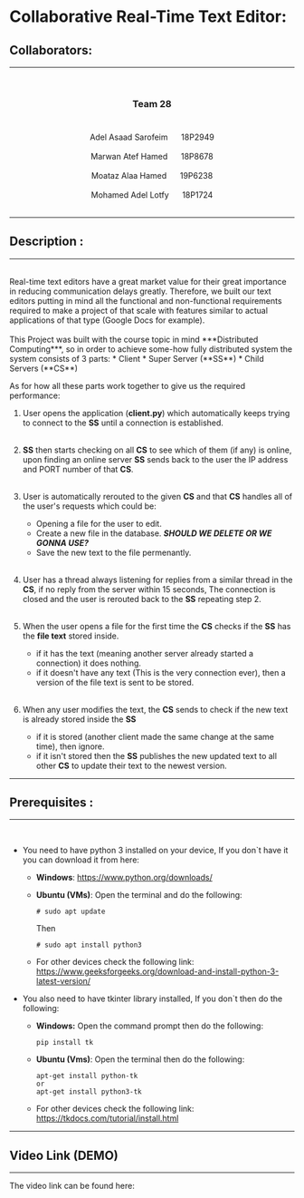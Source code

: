# Collaborative Real-Time Text Editor:

## Collaborators:
---
<br>
<div align = "center"> <h3>Team 28<h3></div><br>
<div align = "center"> Adel Asaad Sarofeim &nbsp&nbsp&nbsp&nbsp 18P2949</div><br>
<div align = "center"> Marwan Atef Hamed   &nbsp&nbsp&nbsp&nbsp 18P8678</div><br>
<div align = "center"> Moataz Alaa Hamed   &nbsp&nbsp&nbsp&nbsp 19P6238</div><br>
<div align = "center"> Mohamed Adel Lotfy  &nbsp&nbsp&nbsp&nbsp 18P1724</div><br>

---
## Description :
---
<br>
Real-time text editors have a great market value for their great importance in reducing communication delays greatly. Therefore, we built our text editors putting in mind all the functional and non-functional requirements required to make a project of that scale with features similar to actual applications of that type (Google Docs for example).<br><br>This Project was built with the course topic in mind ***Distributed Computing***, so in order to achieve some-how fully distributed system the system consists of 3 parts:
* Client
* Super Server (**SS**)
* Child Servers (**CS**)

As for how all these parts work together to give us the required performance:
1. User opens the application (**client.py**) which automatically keeps trying to connect to the **SS** until a connection is established.<br><br>
2. **SS** then starts checking on all **CS** to see which of them (if any) is online, upon finding an online server **SS** sends back to the user the IP address and PORT number of that **CS**. <br><br>
3. User is automatically rerouted to the given **CS** and that **CS** handles all of the user's requests which could be:
    * Opening a file for the user to edit.
    * Create a new file in the database.    ***SHOULD WE DELETE OR WE GONNA USE?***
    * Save the new text to the file permenantly. <br><br>

4. User has a thread always listening for replies from a similar thread in the **CS**, if no reply from the server within 15 seconds, The connection is closed and the user is rerouted back to the **SS** repeating step 2. <br><br>
5. When the user opens a file for the first time the **CS** checks if the **SS** has the **file text** stored inside.
    * if it has the text (meaning another server already started a connection) it does nothing.
    * if it doesn't have any text (This is the very connection ever), then a version of the file text is sent to be stored. <br><br>
6. When any user modifies the text, the **CS** sends to check if the new text is already stored inside the **SS**
    * if it is stored (another client made the same change at the same time), then ignore.
    * if it isn't stored then the **SS** publishes the new updated text to all other **CS** to update their text to the newest version.

---
## Prerequisites :
---
<br>

* You need to have python 3 installed on your device, If you don`t have it you can download it from here:
    * **Windows**: https://www.python.org/downloads/
    * **Ubuntu (VMs)**: Open the terminal and do the following:

        ```
        # sudo apt update
        ```
        Then
        ```
        # sudo apt install python3
        ```
    * For other devices check the following link: https://www.geeksforgeeks.org/download-and-install-python-3-latest-version/

* You also need to have tkinter library installed, If you don`t then do the following:
    * **Windows:** Open the command prompt then do the following:
        ```
        pip install tk
        ```
    * **Ubuntu (Vms)**: Open the terminal then do the following:
        ```
        apt-get install python-tk
        or
        apt-get install python3-tk
        ``` 
    * For other devices check the following link: https://tkdocs.com/tutorial/install.html
---
## Video Link (DEMO)
---
The video link can be found here:
